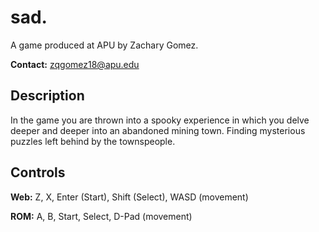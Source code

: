 # sad.

A game produced at APU by Zachary Gomez.

**Contact:** zqgomez18@apu.edu

## Description

In the game you are thrown into a spooky experience in which you delve deeper and deeper into an abandoned mining town. Finding mysterious puzzles left behind by the townspeople.

## Controls

**Web:** Z, X, Enter (Start), Shift (Select), WASD (movement)

**ROM:** A, B, Start, Select, D-Pad (movement)
